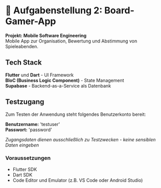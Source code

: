# 🎲 Aufgabenstellung 2: Board-Gamer-App

**Projekt: Mobile Software Engineering**  
Mobile App zur Organisation, Bewertung und Abstimmung von Spieleabenden.   

## Tech Stack

**Flutter** und **Dart** - UI Framework  
**BloC (Business Logic Component)** - State Management  
**Supabase** - Backend-as-a-Service als Datenbank  

## Testzugang

Zum Testen der Anwendung steht folgendes Benutzerkonto bereit:  

**Benutzername:** 'testuser'  
**Passwort:** 'password'  

*Zugangsdaten dienen ausschließlich zu Testzwecken - keine sensiblen Daten eingeben*  


### Voraussetzungen
- Flutter SDK  
- Dart SDK  
- Code Editor und Emulator (z.B. VS Code oder Android Studio)  
